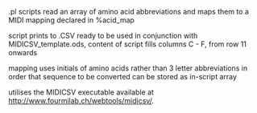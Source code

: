 .pl scripts read an array of amino acid abbreviations and maps them to a MIDI mapping declared in %acid_map

script prints to .CSV ready to be used in conjunction with MIDICSV_template.ods, content of script fills columns C - F, from row 11 onwards


mapping uses initials of amino acids rather than 3 letter abbreviations in order that sequence to be converted can be stored as in-script array

utilises the MIDICSV executable available at http://www.fourmilab.ch/webtools/midicsv/. 